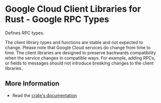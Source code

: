 # Google Cloud Client Libraries for Rust - Google RPC Types

<!-- Code generated by sidekick. DO NOT EDIT. -->


Defines RPC types.

The client library types and functions are stable and not expected to change.
Please note that Google Cloud services do change from time to time. The client
libraries are designed to preserve backwards compatibility when the service
changes in compatible ways. For example, adding RPCs, or fields to messages
should not introduce breaking changes to the client libraries.

## More Information

- Read the [crate's documentation](https://docs.rs/google-cloud-rpc/latest/google-cloud-rpc)

